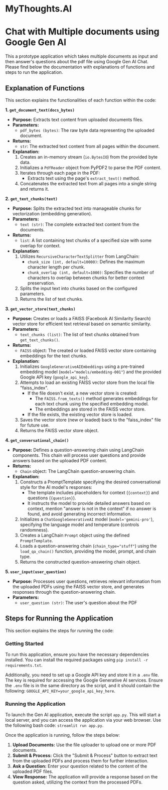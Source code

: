 # MyThoughts.AI
# Chat with Multiple documents using Google Gen AI
This a prototype application which takes multiple documents as input and then answer's questions about the pdf file using Google Gen AI Chat.
Please find below the documentation with explanations of functions and steps to run the application.

## Explanation of Functions

This section explains the functionalities of each function within the code:

**1. `get_document_text(docs_bytes)`**

* **Purpose:** Extracts text content from uploaded documents files.
* **Parameters:**
    * `pdf_bytes (bytes)`: The raw byte data representing the uploaded document.
* **Returns:**
    * `str`: The extracted text content from all pages within the document.
* **Explanation:**
    1. Creates an in-memory stream (`io.BytesIO`) from the provided byte data.
    2. Initializes a `PdfReader` object from PyPDF2 to parse the PDF content.
    3. Iterates through each page in the PDF:
        - Extracts text using the page's `extract_text()` method.
    4. Concatenates the extracted text from all pages into a single string and returns it.

**2. `get_text_chunks(text)`**

* **Purpose:** Splits the extracted text into manageable chunks for vectorization (embedding generation).
* **Parameters:**
    * `text (str)`: The complete extracted text content from the documents.
* **Returns:**
    * `list`: A list containing text chunks of a specified size with some overlap for context.
* **Explanation:**
    1. Utilizes `RecursiveCharacterTextSplitter` from LangChain:
        - `chunk_size (int, default=10000)`: Defines the maximum character length per chunk.
        - `chunk_overlap (int, default=1000)`: Specifies the number of characters to overlap between chunks for better context preservation.
    2. Splits the input text into chunks based on the configured parameters.
    3. Returns the list of text chunks.

**3. `get_vector_store(text_chunks)`**

* **Purpose:** Creates or loads a FAISS (Facebook AI Similarity Search) vector store for efficient text retrieval based on semantic similarity.
* **Parameters:**
    * `text_chunks (list)`: The list of text chunks obtained from `get_text_chunks()`.
* **Returns:**
    * `FAISS` object: The created or loaded FAISS vector store containing embeddings for the text chunks.
* **Explanation:**
    1. Initializes `GoogleGenerativeAIEmbeddings` using a pre-trained embedding model (`model="models/embedding-001"`) and the provided Google API key (`google_api_key`).
    2. Attempts to load an existing FAISS vector store from the local file "faiss_index".
        - If the file doesn't exist, a new vector store is created:
            - The `FAISS.from_texts()` method generates embeddings for each text chunk using the specified embedding model.
            - The embeddings are stored in the FAISS vector store.
        - If the file exists, the existing vector store is loaded.
    3. Saves the vector store (new or loaded) back to the "faiss_index" file for future use.
    4. Returns the FAISS vector store object.

**4. `get_conversational_chain()`**

* **Purpose:** Defines a question-answering chain using LangChain components. This chain will process user questions and provide answers based on the uploaded PDF content.
* **Returns:**
    * `Chain` object: The LangChain question-answering chain.
* **Explanation:**
    1. Constructs a PromptTemplate specifying the desired conversational style for the AI model's responses:
        - The template includes placeholders for context (`{context}`) and questions (`{question}`).
        - It instructs the model to provide detailed answers based on context, mention "answer is not in the context" if no answer is found, and avoid generating incorrect information.
    2. Initializes a `ChatGoogleGenerativeAI` model (`model='gemini-pro'`), specifying the language model and temperature (controls randomness).
    3. Creates a LangChain `Prompt` object using the defined `PromptTemplate`.
    4. Loads a question-answering chain (`chain_type="stuff"`) using the `load_qa_chain()` function, providing the model, prompt, and chain type.
    5. Returns the constructed question-answering chain object.

**5. `user_input(user_question)`**

* **Purpose:** Processes user questions, retrieves relevant information from the uploaded PDFs using the FAISS vector store, and generates responses through the question-answering chain.
* **Parameters:**
    * `user_question (str)`: The user's question about the PDF

## Steps for Running the Application    

This section explains the steps for running the code:

### Getting Started

To run this application, ensure you have the necessary dependencies installed. You can install the required packages using `pip install -r requirements.txt`.

Additionally, you need to set up a Google API key and store it in a `.env` file. The key is required for accessing the Google Generative AI services. Ensure the `.env` file is in the same directory as the script, and it should contain the following: `GOOGLE_API_KEY=your_google_api_key_here`.

### Running the Application

To launch the Gen AI application, execute the script `app.py`. This will start a local server, and you can access the application via your web browser.
Use the following bash code: `streamlit run app.py`.

Once the application is running, follow the steps below:

1. **Upload  Documents:** Use the file uploader to upload one or more PDF documents.
2. **Submit & Process:** Click the "Submit & Process" button to extract text from the uploaded PDFs and process them for further interaction.
3. **Ask a Question:** Enter your question related to the content of the uploaded PDF files.
4. **View Response:** The application will provide a response based on the question asked, utilizing the context from the processed PDFs.


